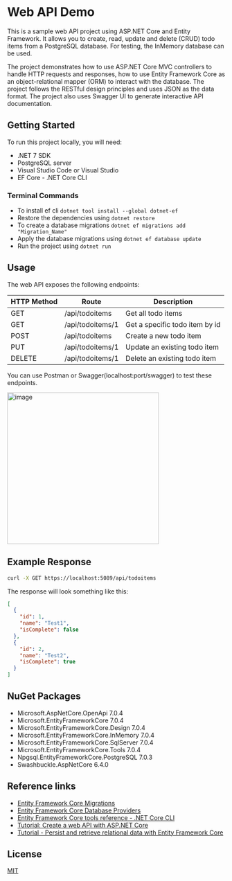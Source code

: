 

# Web API Demo

This is a sample web API project using ASP.NET Core and Entity Framework. It allows you to create, read, update and delete (CRUD) todo items from a PostgreSQL database. For testing, the InMemory database can be used.

The project demonstrates how to use ASP.NET Core MVC controllers to handle HTTP requests and responses, how to use Entity Framework Core as an object-relational mapper (ORM) to interact with the database.
The project follows the RESTful design principles and uses JSON as the data format. The project also uses Swagger UI to generate interactive API documentation.

## Getting Started

To run this project locally, you will need:

- .NET 7 SDK
- PostgreSQL server
- Visual Studio Code or Visual Studio
- EF Core - .NET Core CLI

### Terminal Commands

- To install ef cli `dotnet tool install --global dotnet-ef`
- Restore the dependencies using `dotnet restore`
- To create a database migrations `dotnet ef migrations add "Migration_Name"`
- Apply the database migrations using `dotnet ef database update`
- Run the project using `dotnet run`


## Usage

The web API exposes the following endpoints:

| HTTP Method | Route            | Description                      |
| ----------- | ---------------- | -------------------------------- |
| GET         | /api/todoitems   | Get all todo items               |
| GET         | /api/todoitems/1 | Get a specific todo item by id   |
| POST        | /api/todoitems   | Create a new todo item           |
| PUT         | /api/todoitems/1 | Update an existing todo item     |
| DELETE      | /api/todoitems/1 | Delete an existing todo item     |

You can use Postman or Swagger(localhost:port/swagger) to test these endpoints.

<img width="350" alt="image" src="https://user-images.githubusercontent.com/110940406/225851953-cdf7d971-f7ed-4be6-b636-11783467ac65.png">


## Example Response

```bash
curl -X GET https://localhost:5089/api/todoitems
```

The response will look something like this:

```json
[
  {
    "id": 1,
    "name": "Test1",
    "isComplete": false
  },
  {
    "id": 2,
    "name": "Test2",
    "isComplete": true
  }
]
```

## NuGet Packages

- Microsoft.AspNetCore.OpenApi                 7.0.4       
- Microsoft.EntityFrameworkCore                7.0.4       
- Microsoft.EntityFrameworkCore.Design         7.0.4       
- Microsoft.EntityFrameworkCore.InMemory       7.0.4       
- Microsoft.EntityFrameworkCore.SqlServer      7.0.4        
- Microsoft.EntityFrameworkCore.Tools          7.0.4          
- Npgsql.EntityFrameworkCore.PostgreSQL        7.0.3          
- Swashbuckle.AspNetCore                       6.4.0        

## Reference links

- [Entity Framework Core Migrations](https://learn.microsoft.com/en-us/ef/core/managing-schemas/migrations/?tabs=dotnet-core-cli)
- [Entity Framework Core Database Providers](https://learn.microsoft.com/en-us/ef/core/providers/?tabs=dotnet-core-cli)
- [Entity Framework Core tools reference - .NET Core CLI](https://learn.microsoft.com/en-us/ef/core/cli/dotnet)
- [Tutorial: Create a web API with ASP.NET Core](https://learn.microsoft.com/en-us/aspnet/core/tutorials/first-web-api?view=aspnetcore-7.0&tabs=visual-studio-code)
- [Tutorial - Persist and retrieve relational data with Entity Framework Core](https://learn.microsoft.com/en-us/training/modules/persist-data-ef-core/)


## License

[MIT](https://github.com/seymenbahtiyar/Web_API_Demo/blob/main/LICENSE)


